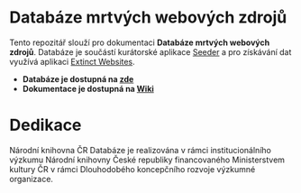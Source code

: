 # Databáze mrtvých webových zdrojů

Tento repozitář slouží pro dokumentaci **Databáze mrtvých webových zdrojů**. Databáze je součástí kurátorské aplikace [Seeder][seeder] a pro získávání dat využívá aplikaci [Extinct Websites][exwb].

[seeder]: https://github.com/WebarchivCZ/Seeder
[exwb]: https://github.com/WebarchivCZ/extinct-websites


- **Databáze je dostupná na [zde](https://www.webarchiv.cz/mrtve-weby)**
- **Dokumentace je dostupná na [Wiki](https://github.com/WebarchivCZ/databaze-mrtvych-webovych-zdroju/wiki)**

# Dedikace
Národní knihovna ČR
Databáze je realizována v rámci institucionálního výzkumu Národní knihovny České republiky financovaného Ministerstvem kultury ČR v rámci Dlouhodobého koncepčního rozvoje výzkumné organizace.
